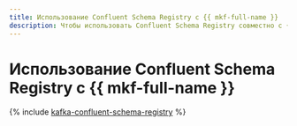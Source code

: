 ```yaml
---
title: Использование Confluent Schema Registry с {{ mkf-full-name }}
description: Чтобы использовать Confluent Schema Registry совместно с {{ mkf-name }}, создайте топик для уведомлений об изменении схем форматов данных, установите и настройте Confluent Schema Registry на виртуальной машине, создайте скрипты производителя и потребителя.
---
```


# Использование Confluent Schema Registry с {{ mkf-full-name }}

{% include [kafka-confluent-schema-registry](../../_tutorials/dataplatform/kafka/kafka-confluent-schema-registry.md) %}
